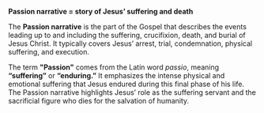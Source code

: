  **Passion narrative = story of Jesus’ suffering and death**

The **Passion narrative** is the part of the Gospel that describes the events leading up to and including the suffering, crucifixion, death, and burial of Jesus Christ. It typically covers Jesus’ arrest, trial, condemnation, physical suffering, and execution.

The term **"Passion"** comes from the Latin word _passio_, meaning **“suffering”** or **“enduring.”** It emphasizes the intense physical and emotional suffering that Jesus endured during this final phase of his life. The Passion narrative highlights Jesus’ role as the suffering servant and the sacrificial figure who dies for the salvation of humanity.